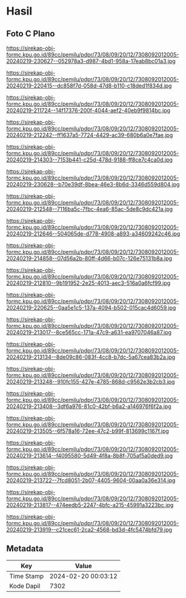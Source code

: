 # Hasil

## Foto C Plano

https://sirekap-obj-formc.kpu.go.id/89cc/pemilu/pdpr/73/08/09/20/12/7308092012005-20240219-230627--052978a3-d987-4bd1-958a-17eab8bc01a3.jpg

https://sirekap-obj-formc.kpu.go.id/89cc/pemilu/pdpr/73/08/09/20/12/7308092012005-20240219-220415--dc858f7d-058d-47d8-b110-c18ded1f834d.jpg

https://sirekap-obj-formc.kpu.go.id/89cc/pemilu/pdpr/73/08/09/20/12/7308092012005-20240219-211724--14f17376-200f-4044-aef2-40eb9f9814bc.jpg

https://sirekap-obj-formc.kpu.go.id/89cc/pemilu/pdpr/73/08/09/20/12/7308092012005-20240219-212242--ff1637a5-7724-4429-ac39-680b6a0e7fae.jpg

https://sirekap-obj-formc.kpu.go.id/89cc/pemilu/pdpr/73/08/09/20/12/7308092012005-20240219-214303--7153b441-c25d-478d-9188-ff8ce7c4ca0d.jpg

https://sirekap-obj-formc.kpu.go.id/89cc/pemilu/pdpr/73/08/09/20/12/7308092012005-20240219-230628--b70e39df-8bea-46e3-8b6d-3346d559d804.jpg

https://sirekap-obj-formc.kpu.go.id/89cc/pemilu/pdpr/73/08/09/20/12/7308092012005-20240219-212548--7116ba5c-7fbc-4ea6-85ac-5de8c9dc421a.jpg

https://sirekap-obj-formc.kpu.go.id/89cc/pemilu/pdpr/73/08/09/20/12/7308092012005-20240219-212646--504065de-d778-4908-a893-a34609242c46.jpg

https://sirekap-obj-formc.kpu.go.id/89cc/pemilu/pdpr/73/08/09/20/12/7308092012005-20240219-214858--07d56a2b-80ff-4d66-b07c-126e75131b8a.jpg

https://sirekap-obj-formc.kpu.go.id/89cc/pemilu/pdpr/73/08/09/20/12/7308092012005-20240219-212810--9b191952-2e25-4013-aec3-516a0a6fcf99.jpg

https://sirekap-obj-formc.kpu.go.id/89cc/pemilu/pdpr/73/08/09/20/12/7308092012005-20240219-220625--0aa5e1c5-137a-4094-b502-015cac4d6059.jpg

https://sirekap-obj-formc.kpu.go.id/89cc/pemilu/pdpr/73/08/09/20/12/7308092012005-20240219-213017--8ce565cc-171a-47c9-a631-ea9707046a87.jpg

https://sirekap-obj-formc.kpu.go.id/89cc/pemilu/pdpr/73/08/09/20/12/7308092012005-20240219-213134--8de09c86-083f-4cc8-b7dc-5a67cea83b2a.jpg

https://sirekap-obj-formc.kpu.go.id/89cc/pemilu/pdpr/73/08/09/20/12/7308092012005-20240219-213248--910fc155-427e-4785-868d-c9562e3b2cb3.jpg

https://sirekap-obj-formc.kpu.go.id/89cc/pemilu/pdpr/73/08/09/20/12/7308092012005-20240219-213408--3df6a976-81c0-42bf-b6a2-a146976f6f2a.jpg

https://sirekap-obj-formc.kpu.go.id/89cc/pemilu/pdpr/73/08/09/20/12/7308092012005-20240219-213505--6f578a16-72ee-47c2-b99f-813699c1167f.jpg

https://sirekap-obj-formc.kpu.go.id/89cc/pemilu/pdpr/73/08/09/20/12/7308092012005-20240219-213614--f4095580-5d49-4f8a-8b8f-705af5a0ded9.jpg

https://sirekap-obj-formc.kpu.go.id/89cc/pemilu/pdpr/73/08/09/20/12/7308092012005-20240219-213722--7fcd8051-2b07-4405-9604-00aa0a36e314.jpg

https://sirekap-obj-formc.kpu.go.id/89cc/pemilu/pdpr/73/08/09/20/12/7308092012005-20240219-213817--474eedb5-2247-4bfc-a215-45991a3223bc.jpg

https://sirekap-obj-formc.kpu.go.id/89cc/pemilu/pdpr/73/08/09/20/12/7308092012005-20240219-213919--c21cec61-2ca2-4568-bd3d-4fc5474bfd79.jpg


## Metadata

| Key        | Value               |
| ---------- | ------------------- |
| Time Stamp | 2024-02-20 00:03:12 |
| Kode Dapil | 7302                |



